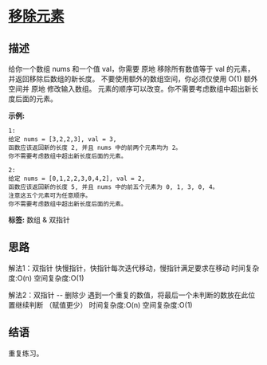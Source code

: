 # [ 移除元素 ][title]

## 描述
给你一个数组 nums 和一个值 val，你需要 原地 移除所有数值等于 val 的元素，并返回移除后数组的新长度。
不要使用额外的数组空间，你必须仅使用 O(1) 额外空间并 原地 修改输入数组。
元素的顺序可以改变。你不需要考虑数组中超出新长度后面的元素。

**示例:**
```
1:
给定 nums = [3,2,2,3], val = 3,
函数应该返回新的长度 2, 并且 nums 中的前两个元素均为 2。
你不需要考虑数组中超出新长度后面的元素。

2:
给定 nums = [0,1,2,2,3,0,4,2], val = 2,
函数应该返回新的长度 5, 并且 nums 中的前五个元素为 0, 1, 3, 0, 4。
注意这五个元素可为任意顺序。
你不需要考虑数组中超出新长度后面的元素。

```

**标签:**  数组 & 双指针


## 思路
解法1：双指针
    快慢指针，快指针每次迭代移动，慢指针满足要求在移动
    时间复杂度:O(n)  空间复杂度:O(1)

解法2：双指针 -- 删除少
     遇到一个重复的数值，将最后一个未判断的数放在此位置继续判断 （赋值更少）
     时间复杂度:O(n)  空间复杂度:O(1)
    
## 结语
   重复练习。
  
[title]: https://leetcode-cn.com/problems/remove-element/solution/yi-chu-yuan-su-by-leetcode/

